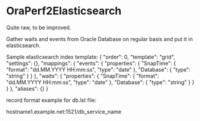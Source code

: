 # OraPerf2Elasticsearch
Quite raw, to be improved.

Gather waits and events from Oracle Database on regular basis and put it in elasticsearch.

Sample elasticsearch index template:
{
  "order": 0,
  "template": "grid",
  "settings": {},
  "mappings": {
    "events": {
      "properties": {
        "SnapTime": {
          "format": "dd.MM.YYYY HH:mm:ss",
          "type": "date"
        },
        "Database": {
          "type": "string"
        }
      }
    },
    "waits": {
      "properties": {
        "SnapTime": {
          "format": "dd.MM.YYYY HH:mm:ss",
          "type": "date"
        },
        "Database": {
          "type": "string"
        }
      }
    }
  },
  "aliases": {}
}

record format example for db.lst file:

hostname1.example.net:1521/db_service_name

